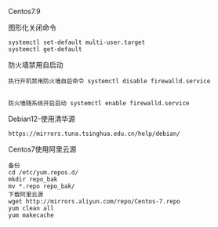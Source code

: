 Centos7.9

图形化关闭命令

```
systemctl set-default multi-user.target
systemctl get-default
```

防火墙禁用自启动

```
执行开机禁用防火墙自启命令 systemctl disable firewalld.service


防火墙随系统开启启动 systemctl enable firewalld.service
```

Debian12-使用清华源

```
https://mirrors.tuna.tsinghua.edu.cn/help/debian/
```

Centos7使用阿里云源

```
备份
cd /etc/yum.repos.d/
mkdir repo_bak
mv *.repo repo_bak/
下载阿里云源
wget http://mirrors.aliyun.com/repo/Centos-7.repo
yum clean all
yum makecache
```



